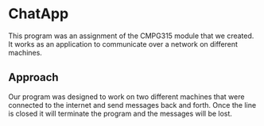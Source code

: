 # ChatApp
This program was an assignment of the CMPG315 module that we created. It works as an application to communicate over a network on different machines.

## Approach 
Our program was designed to work on two different machines that were connected to the internet and send messages back and forth. Once the line is closed it will terminate the program and the messages will be lost.